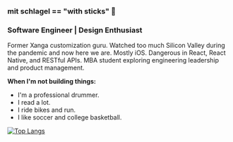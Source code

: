 ### mit schlagel == "with sticks" 🥁

### Software Engineer | Design Enthusiast

Former Xanga customization guru. Watched too much Silicon Valley during the pandemic and now here we are. Mostly iOS. Dangerous in React, React Native, and RESTful APIs. MBA student exploring engineering leadership and product management. 

**When I'm not building things:**

* I'm a professional drummer.
* I read a lot.
* I ride bikes and run.
* I like soccer and college basketball.

[![Top Langs](https://github-readme-stats.vercel.app/api/top-langs/?username=mitschlagel&layout=pie)](https://github.com/anuraghazra/github-readme-stats)
